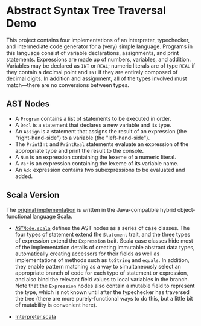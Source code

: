 # Abstract Syntax Tree Traversal Demo

This project contains four implementations of an interpreter, typechecker, and intermediate code generator for a (very) simple language.
Programs in this language consist of variable declarations, assignments, and print statements.
Expressions are made up of numbers, variables, and addition.
Variables may be declared as `INT` or `REAL`; numeric literals are of type `REAL` if they contain a decimal point and `INT` if they are entirely composed of decimal digits.
In addition and assignment, all of the types involved must match&mdash;there are no conversions between types.

## AST Nodes

* A `Program` contains a list of statements to be executed in order.
* A `Decl` is a statement that declares a new variable and its type.
* An `Assign` is a statement that assigns the result of an expression (the "right-hand-side") to a variable (the "left-hand-side").
* The `PrintInt` and `PrintReal` statements evaluate an expression of the appropriate type and print the result to the console.
* A `Num` is an expression containing the lexeme of a numeric literal.
* A `Var` is an expression containing the lexeme of its variable name.
* An `Add` expression contains two subexpressions to be evaluated and added.

## Scala Version

The [original implementation](src/main/scala) is written in the Java-compatible hybrid object-functional language [Scala](https://www.scala-lang.org/).

* [`ASTNode.scala`](src/main/scala/ASTNode.scala) defines the AST nodes as a series of case classes. The four types of statement extend the `Statement` trait, and the three types of expression extend the `Expression` trait. Scala case classes hide most of the implementation details of creating immutable abstract data types, automatically creating accessors for their fields as well as implementations of methods such as `toString` and `equals`. In addition, they enable pattern matching as a way to simultaneously select an appropriate branch of code for each type of statement or expression, and also bind the relevant field values to local variables in the branch. Note that the `Expression` nodes also contain a mutable field to represent the type, which is not known until after the typechecker has traversed the tree (there are more purely-functional ways to do this, but a little bit of mutability is convenient here).

* [Interpreter.scala](src/main/scala/Interpreter.scala) 